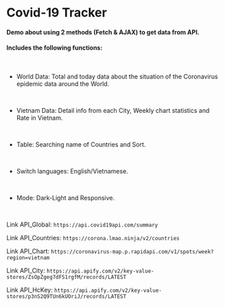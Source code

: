 # Covid-19 Tracker
#### Demo about using 2 methods (Fetch & AJAX) to get data from API.
#### Includes the following functions:
<br>

+ World Data: Total and today data about the situation of the Coronavirus epidemic data around the World.
<br>

+ Vietnam Data: Detail info from each City, Weekly chart statistics and Rate in Vietnam.
<br>

+ Table: Searching name of Countries and Sort.
<br>

+ Switch languages: English/Vietnamese.
<br>

+ Mode: Dark-Light and Responsive.
<br>

Link API_Global:
`
https://api.covid19api.com/summary
`

Link API_Countries:
`
https://corona.lmao.ninja/v2/countries
`

Link API_Chart: 
`
https://coronavirus-map.p.rapidapi.com/v1/spots/week?region=vietnam
`

Link API_City:
`
https://api.apify.com/v2/key-value-stores/ZsOpZgeg7dFS1rgfM/records/LATEST
`

Link API_HcKey: 
`
https://api.apify.com/v2/key-value-stores/p3nS2Q9TUn6kUOriJ/records/LATEST
`